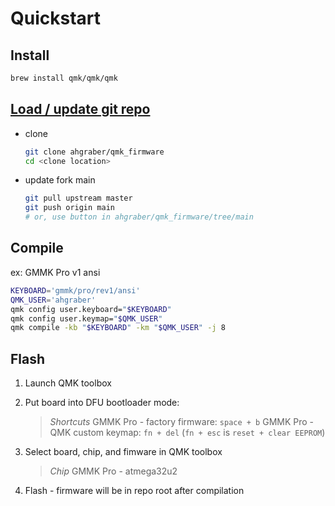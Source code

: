 # Quickstart

## Install

```sh
brew install qmk/qmk/qmk
```

## [Load / update git repo](https://docs.qmk.fm/#/newbs_git_best_practices)

* clone
  
  ```sh
  git clone ahgraber/qmk_firmware
  cd <clone location>
  ```

* update fork main

  ```sh
  git pull upstream master
  git push origin main
  # or, use button in ahgraber/qmk_firmware/tree/main
  ```

<!--   
  ```sh
  # get updates from qmk main
  git fetch upstream
  # resync dev branch with qmk
  git reset --hard upstream/master
  # resync fork, overriding remote changes not reflected in local repo
  git push --force-with-lease
  ``` -->

## Compile

ex: GMMK Pro v1 ansi

```sh
KEYBOARD='gmmk/pro/rev1/ansi'
QMK_USER='ahgraber'
qmk config user.keyboard="$KEYBOARD"
qmk config user.keymap="$QMK_USER"
qmk compile -kb "$KEYBOARD" -km "$QMK_USER" -j 8
```

## Flash

1. Launch QMK toolbox
2. Put board into DFU bootloader mode:

   > *Shortcuts*
   > GMMK Pro - factory firmware: `space + b`
   > GMMK Pro - QMK custom keymap: `fn + del` (`fn + esc` is `reset + clear EEPROM`)

3. Select board, chip, and fimware in QMK toolbox

   > *Chip*
   > GMMK Pro - atmega32u2

4. Flash - firmware will be in repo root after compilation
